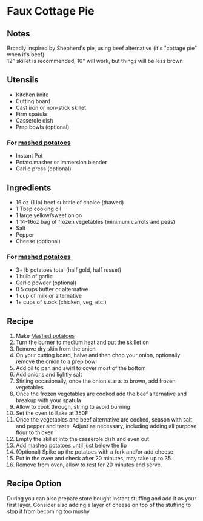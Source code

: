 # Faux Cottage Pie
## Notes
Broadly inspired by Shepherd's pie, using beef alternative (it's "cottage pie" when it's beef) <br/>
12" skillet is recommended, 10" will work, but things will be less brown <br/>

## Utensils 
- Kitchen knife
- Cutting board
- Cast iron or non-stick skillet
- Firm spatula 
- Casserole dish
- Prep bowls (optional)
### For [mashed potatoes](recipes/mashed_potatoes.md)
- Instant Pot
- Potato masher or immersion blender
- Garlic press (optional)

## Ingredients  
- 16 oz (1 lb) beef subtitle of choice (thawed)
- 1 Tbsp cooking oil
- 1 large yellow/sweet onion 
- 1 14-16oz bag of frozen vegetables (minimum carrots and peas)
- Salt
- Pepper
- Cheese (optional)

### For [mashed potatoes](recipes/mashed_potatoes.md)
- 3+ lb potatoes total (half gold, half russet)
- 1 bulb of garlic
- Garlic powder (optional) 
- 0.5 cups butter or alternative
- 1 cup of milk or alternative
- 1+ cups of stock (chicken, veg, etc.)

## Recipe
1. Make [Mashed potatoes](recipes/mashed_potatoes.md)
2. Turn the burner to medium heat and put the skillet on
3. Remove dry skin from the onion
4. On your cutting board, halve and then chop your onion, optionally remove the onion to a prep bowl
5. Add oil to pan and swirl to cover most of the bottom
6. Add onions and lightly salt
7. Stirling occasionally, once the onion starts to brown, add frozen vegetables
8. Once the frozen vegetables are cooked add the beef alternative and breakup with your spatula 
9. Allow to cook through, string to avoid burning 
10. Set the oven to Bake at 350F
11. Once the vegetables and beef alternative are cooked, season with salt and pepper and taste. Adjust as necessary, including adding all purpose flour to thicken
12. Empty the skillet into the casserole dish and even out
13. Add mashed potatoes until just below the lip
14. (Optional) Spike up the potatoes with a fork and/or add cheese
15. Put in the oven and check after 20 minutes, may take up to 35. 
16. Remove from oven, allow to rest for 20 minutes and serve. 


## Recipe Option
During you can also prepare store bought instant stuffing and add it as your first layer. Consider also adding a layer of cheese on top of the stuffing to stop it from becoming too mushy. 
